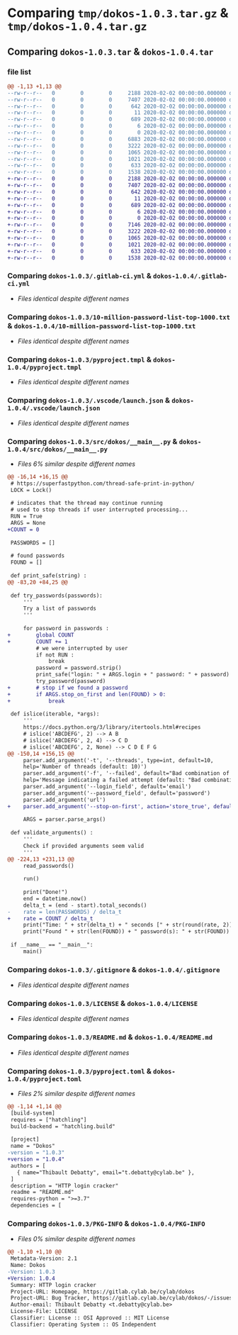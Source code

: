 # Comparing `tmp/dokos-1.0.3.tar.gz` & `tmp/dokos-1.0.4.tar.gz`

## Comparing `dokos-1.0.3.tar` & `dokos-1.0.4.tar`

### file list

```diff
@@ -1,13 +1,13 @@
--rw-r--r--   0        0        0     2188 2020-02-02 00:00:00.000000 dokos-1.0.3/.gitlab-ci.yml
--rw-r--r--   0        0        0     7407 2020-02-02 00:00:00.000000 dokos-1.0.3/10-million-password-list-top-1000.txt
--rw-r--r--   0        0        0      642 2020-02-02 00:00:00.000000 dokos-1.0.3/pyproject.tmpl
--rw-r--r--   0        0        0       11 2020-02-02 00:00:00.000000 dokos-1.0.3/requirements.txt
--rw-r--r--   0        0        0      689 2020-02-02 00:00:00.000000 dokos-1.0.3/.vscode/launch.json
--rw-r--r--   0        0        0        6 2020-02-02 00:00:00.000000 dokos-1.0.3/src/dokos/VERSION
--rw-r--r--   0        0        0        0 2020-02-02 00:00:00.000000 dokos-1.0.3/src/dokos/__init__.py
--rw-r--r--   0        0        0     6883 2020-02-02 00:00:00.000000 dokos-1.0.3/src/dokos/__main__.py
--rw-r--r--   0        0        0     3222 2020-02-02 00:00:00.000000 dokos-1.0.3/.gitignore
--rw-r--r--   0        0        0     1065 2020-02-02 00:00:00.000000 dokos-1.0.3/LICENSE
--rw-r--r--   0        0        0     1021 2020-02-02 00:00:00.000000 dokos-1.0.3/README.md
--rw-r--r--   0        0        0      633 2020-02-02 00:00:00.000000 dokos-1.0.3/pyproject.toml
--rw-r--r--   0        0        0     1538 2020-02-02 00:00:00.000000 dokos-1.0.3/PKG-INFO
+-rw-r--r--   0        0        0     2188 2020-02-02 00:00:00.000000 dokos-1.0.4/.gitlab-ci.yml
+-rw-r--r--   0        0        0     7407 2020-02-02 00:00:00.000000 dokos-1.0.4/10-million-password-list-top-1000.txt
+-rw-r--r--   0        0        0      642 2020-02-02 00:00:00.000000 dokos-1.0.4/pyproject.tmpl
+-rw-r--r--   0        0        0       11 2020-02-02 00:00:00.000000 dokos-1.0.4/requirements.txt
+-rw-r--r--   0        0        0      689 2020-02-02 00:00:00.000000 dokos-1.0.4/.vscode/launch.json
+-rw-r--r--   0        0        0        6 2020-02-02 00:00:00.000000 dokos-1.0.4/src/dokos/VERSION
+-rw-r--r--   0        0        0        0 2020-02-02 00:00:00.000000 dokos-1.0.4/src/dokos/__init__.py
+-rw-r--r--   0        0        0     7146 2020-02-02 00:00:00.000000 dokos-1.0.4/src/dokos/__main__.py
+-rw-r--r--   0        0        0     3222 2020-02-02 00:00:00.000000 dokos-1.0.4/.gitignore
+-rw-r--r--   0        0        0     1065 2020-02-02 00:00:00.000000 dokos-1.0.4/LICENSE
+-rw-r--r--   0        0        0     1021 2020-02-02 00:00:00.000000 dokos-1.0.4/README.md
+-rw-r--r--   0        0        0      633 2020-02-02 00:00:00.000000 dokos-1.0.4/pyproject.toml
+-rw-r--r--   0        0        0     1538 2020-02-02 00:00:00.000000 dokos-1.0.4/PKG-INFO
```

### Comparing `dokos-1.0.3/.gitlab-ci.yml` & `dokos-1.0.4/.gitlab-ci.yml`

 * *Files identical despite different names*

### Comparing `dokos-1.0.3/10-million-password-list-top-1000.txt` & `dokos-1.0.4/10-million-password-list-top-1000.txt`

 * *Files identical despite different names*

### Comparing `dokos-1.0.3/pyproject.tmpl` & `dokos-1.0.4/pyproject.tmpl`

 * *Files identical despite different names*

### Comparing `dokos-1.0.3/.vscode/launch.json` & `dokos-1.0.4/.vscode/launch.json`

 * *Files identical despite different names*

### Comparing `dokos-1.0.3/src/dokos/__main__.py` & `dokos-1.0.4/src/dokos/__main__.py`

 * *Files 6% similar despite different names*

```diff
@@ -16,14 +16,15 @@
 # https://superfastpython.com/thread-safe-print-in-python/
 LOCK = Lock()
 
 # indicates that the thread may continue running
 # used to stop threads if user interrupted processing...
 RUN = True
 ARGS = None
+COUNT = 0
 
 PASSWORDS = []
 
 # found passwords
 FOUND = []
 
 def print_safe(string) :
@@ -83,20 +84,25 @@
 
 def try_passwords(passwords):
     '''
     Try a list of passwords
     '''
 
     for password in passwords :
+        global COUNT
+        COUNT += 1
         # we were interrupted by user
         if not RUN :
             break
         password = password.strip()
         print_safe("login: " + ARGS.login + " password: " + password)
         try_password(password)
+        # stop if we found a password
+        if ARGS.stop_on_first and len(FOUND) > 0:
+            break
 
 def islice(iterable, *args):
     '''
     https://docs.python.org/3/library/itertools.html#recipes
     # islice('ABCDEFG', 2) --> A B
     # islice('ABCDEFG', 2, 4) --> C D
     # islice('ABCDEFG', 2, None) --> C D E F G
@@ -150,14 +156,15 @@
     parser.add_argument('-t', '--threads', type=int, default=10,
     help='Number of threads (default: 10)')
     parser.add_argument('-f', '--failed', default="Bad combination of e-mail and password",
     help='Message indicating a failed attempt (default: "Bad combination of e-mail and password")')
     parser.add_argument('--login_field', default='email')
     parser.add_argument('--password_field', default='password')
     parser.add_argument('url')
+    parser.add_argument('--stop-on-first', action='store_true', default=False, help='Stop on first found password')
 
     ARGS = parser.parse_args()
 
 def validate_arguments() :
     '''
     Check if provided arguments seem valid
     '''
@@ -224,13 +231,13 @@
     read_passwords()
     
     run()
 
     print("Done!")
     end = datetime.now()
     delta_t = (end - start).total_seconds()
-    rate = len(PASSWORDS) / delta_t
+    rate = COUNT / delta_t
     print("Time: " + str(delta_t) + " seconds [" + str(round(rate, 2)) + " passwords/sec]")
     print("Found " + str(len(FOUND)) + " password(s): " + str(FOUND))
 
 if __name__ == "__main__":
     main()
```

### Comparing `dokos-1.0.3/.gitignore` & `dokos-1.0.4/.gitignore`

 * *Files identical despite different names*

### Comparing `dokos-1.0.3/LICENSE` & `dokos-1.0.4/LICENSE`

 * *Files identical despite different names*

### Comparing `dokos-1.0.3/README.md` & `dokos-1.0.4/README.md`

 * *Files identical despite different names*

### Comparing `dokos-1.0.3/pyproject.toml` & `dokos-1.0.4/pyproject.toml`

 * *Files 2% similar despite different names*

```diff
@@ -1,14 +1,14 @@
 [build-system]
 requires = ["hatchling"]
 build-backend = "hatchling.build"
 
 [project]
 name = "Dokos"
-version = "1.0.3"
+version = "1.0.4"
 authors = [
   { name="Thibault Debatty", email="t.debatty@cylab.be" },
 ]
 description = "HTTP login cracker"
 readme = "README.md"
 requires-python = ">=3.7"
 dependencies = [
```

### Comparing `dokos-1.0.3/PKG-INFO` & `dokos-1.0.4/PKG-INFO`

 * *Files 0% similar despite different names*

```diff
@@ -1,10 +1,10 @@
 Metadata-Version: 2.1
 Name: Dokos
-Version: 1.0.3
+Version: 1.0.4
 Summary: HTTP login cracker
 Project-URL: Homepage, https://gitlab.cylab.be/cylab/dokos
 Project-URL: Bug Tracker, https://gitlab.cylab.be/cylab/dokos/-/issues
 Author-email: Thibault Debatty <t.debatty@cylab.be>
 License-File: LICENSE
 Classifier: License :: OSI Approved :: MIT License
 Classifier: Operating System :: OS Independent
```

